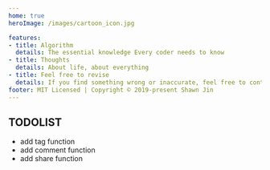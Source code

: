 ```yaml
---
home: true
heroImage: /images/cartoon_icon.jpg

features:
- title: Algorithm
  details: The essential knowledge Every coder needs to know
- title: Thoughts
  details: About life, about everything
- title: Feel free to revise
  details: If you find something wrong or inaccurate, feel free to contact me
footer: MIT Licensed | Copyright © 2019-present Shawn Jin
---
```

## TODOLIST
- add tag function
- add comment function
- add share function
